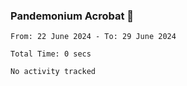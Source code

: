 ### Pandemonium Acrobat 🤸

<!--START_SECTION:waka-->

```all_time
From: 22 June 2024 - To: 29 June 2024

Total Time: 0 secs

No activity tracked
```

<!--END_SECTION:waka-->
